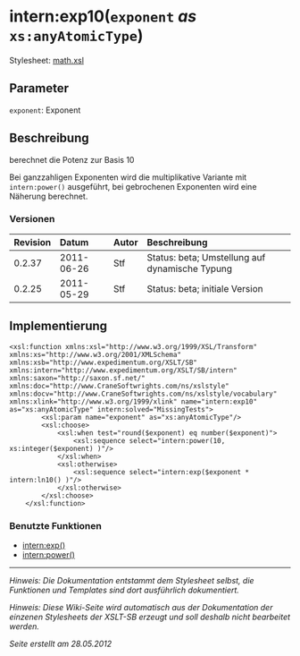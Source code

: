 # intern:exp10(`exponent` _as_ `xs:anyAtomicType`) #

Stylesheet: [math.xsl](http://code.google.com/p/xslt-sb/source/browse/trunk/xslt-sb/math.xsl)

## Parameter ##
`exponent`: Exponent



## Beschreibung ##
berechnet die Potenz zur Basis 10

Bei ganzzahligen Exponenten wird die multiplikative Variante mit `intern:power()` ausgeführt, bei gebrochenen Exponenten wird eine Näherung berechnet.

### Versionen ###
| Revision | Datum | Autor | Beschreibung |
|:---------|:------|:------|:-------------|
| 0.2.37 | 2011-06-26 | Stf |   Status: beta;   Umstellung auf dynamische Typung   |
| 0.2.25 | 2011-05-29 | Stf |   Status: beta;   initiale Version   |


## Implementierung ##
```
<xsl:function xmlns:xsl="http://www.w3.org/1999/XSL/Transform" xmlns:xs="http://www.w3.org/2001/XMLSchema" xmlns:xsb="http://www.expedimentum.org/XSLT/SB" xmlns:intern="http://www.expedimentum.org/XSLT/SB/intern" xmlns:saxon="http://saxon.sf.net/" xmlns:doc="http://www.CraneSoftwrights.com/ns/xslstyle" xmlns:docv="http://www.CraneSoftwrights.com/ns/xslstyle/vocabulary" xmlns:xlink="http://www.w3.org/1999/xlink" name="intern:exp10" as="xs:anyAtomicType" intern:solved="MissingTests">
		<xsl:param name="exponent" as="xs:anyAtomicType"/>
		<xsl:choose>
			<xsl:when test="round($exponent) eq number($exponent)">
				<xsl:sequence select="intern:power(10, xs:integer($exponent) )"/>
			</xsl:when>
			<xsl:otherwise>
				<xsl:sequence select="intern:exp($exponent * intern:ln10() )"/>
			</xsl:otherwise>
		</xsl:choose>
	</xsl:function>
```

### Benutzte Funktionen ###
  * [intern:exp()](intern_exp.md)
  * [intern:power()](intern_power.md)


---


_Hinweis: Die Dokumentation entstammt dem Stylesheet selbst, die Funktionen und Templates sind dort ausführlich dokumentiert._

_Hinweis: Diese Wiki-Seite wird automatisch aus der Dokumentation der einzenen Stylesheets der XSLT-SB erzeugt und soll deshalb nicht bearbeitet werden._

_Seite erstellt am 28.05.2012_

